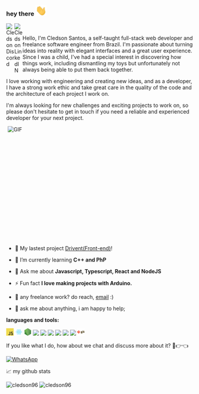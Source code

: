 ### hey there  <img src="https://github.com/ABSphreak/ABSphreak/blob/master/gifs/Hi.gif" width="30">

<a href="https://discord.gg/Rt9pCwgM">
  <img align="left" alt="Cledson Discord" width="22px" src="https://raw.githubusercontent.com/peterthehan/peterthehan/master/assets/discord.svg" />
</a>

<a href="www.linkedin.com/in/cledson-santos">
  <img align="left" alt="Cledson LinkedIN" width="22px" src="https://raw.githubusercontent.com/peterthehan/peterthehan/master/assets/linkedin.svg" />
</a>

<br />

Hello, I'm Cledson Santos, a self-taught full-stack web developer and freelance software engineer from Brazil. I'm passionate about turning ideas into reality with elegant interfaces and a great user experience. Since I was a child, I've had a special interest in discovering how things work, including dismantling my toys but unfortunately not always being able to put them back together.

I love working with engineering and creating new ideas, and as a developer, I have a strong work ethic and take great care in the quality of the code and the architecture of each project I work on.

I'm always looking for new challenges and exciting projects to work on, so please don't hesitate to get in touch if you need a reliable and experienced developer for your next project.


  <img align="right" alt="GIF" src="https://github.com/abhisheknaiidu/abhisheknaiidu/blob/master/code.gif?raw=true" width="500" height="320" />
  
  - 🔭 My lastest project [Drivent(Front-end)](https://github.com/Grupo-Debs-C/drivent-frontend)!

- 🌱 I’m currently learning **C++ and PhP**

- 💬 Ask me about **Javascript, Typescript, React and NodeJS**

- ⚡ Fun fact **I love making projects with Arduino.**

- 💼 any freelance work? do reach, [email](mailto:cledson1996@gmail.com) :)
- 💬 ask me about anything, i am happy to help;

**languages and tools:**  

<code><img height="20" src="https://raw.githubusercontent.com/github/explore/80688e429a7d4ef2fca1e82350fe8e3517d3494d/topics/javascript/javascript.png"></code>
<code><img height="20" src="https://raw.githubusercontent.com/github/explore/80688e429a7d4ef2fca1e82350fe8e3517d3494d/topics/react/react.png"></code>
<code><img height="20" src="https://raw.githubusercontent.com/github/explore/80688e429a7d4ef2fca1e82350fe8e3517d3494d/topics/nodejs/nodejs.png"></code>
<code><img height="20" src="https://cdn.jsdelivr.net/gh/devicons/devicon/icons/typescript/typescript-original.svg"></code>
<code><img height="20" src="https://cdn.jsdelivr.net/gh/devicons/devicon/icons/postgresql/postgresql-original.svg"></code>
<code><img height="20" src="https://cdn.jsdelivr.net/gh/devicons/devicon/icons/mongodb/mongodb-original.svg"></code>
<code><img height="20" src="https://cdn.jsdelivr.net/gh/devicons/devicon/icons/bootstrap/bootstrap-plain.svg"></code>
<code><img height="20" src="https://cdn.jsdelivr.net/gh/devicons/devicon/icons/html5/html5-original.svg"></code>
<code><img height="20" src="https://cdn.jsdelivr.net/gh/devicons/devicon/icons/css3/css3-original.svg"></code>
<code><img height="20" src="https://raw.githubusercontent.com/github/explore/80688e429a7d4ef2fca1e82350fe8e3517d3494d/topics/git/git.png"></code>


If you like what I do, how about we chat and discuss more about it? 🥺👉👈

<a href="https://wa.me/41997975542" target="_blank"><img src="https://pousadabomsono.files.wordpress.com/2021/12/whatsapp-logo-png-sem-fundo-transparente.png" alt="WhatsApp" width="50" ></a>






📈 my github stats

<p >
  <img src="https://github-readme-stats.vercel.app/api?username=cledson96&show_icons=true&theme=gotham" alt="cledson96" height="165" />
  <img src="https://github-readme-stats.vercel.app/api/top-langs/?username=cledson96&layout=compact&theme=gotham" alt="cledson96" height="165" />
</p>







